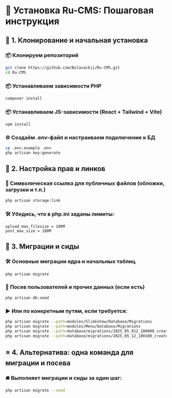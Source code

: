 # 🚀 Установка Ru-CMS: Пошаговая инструкция

## 🔽 1. Клонирование и начальная установка

### 📦 Клонируем репозиторий
```bash
git clone https://github.com/Bulavackii/Ru-CMS.git
cd Ru-CMS
```

### 📦 Устанавливаем зависимости PHP
```bash
composer install
```

### 📦 Устанавливаем JS-зависимости (React + Tailwind + Vite)
```bash
npm install
```

### ⚙️ Создаём .env-файл и настраиваем подключение к БД
```bash
cp .env.example .env
php artisan key:generate
```


## 🧰 2. Настройка прав и линков

### 🔗 Символическая ссылка для публичных файлов (обложки, загрузки и т.п.)
```bash
php artisan storage:link
```

### 🛠 Убедись, что в php.ini заданы лимиты:
```
upload_max_filesize = 100M
post_max_size = 100M
```


## 📂 3. Миграции и сиды

### 🛠 Основные миграции ядра и начальных таблиц
```bash
php artisan migrate
```

### 🌱 Посев пользователей и прочих данных (если есть)
```bash
php artisan db:seed
```

### ▶️ Или по конкретным путям, если требуется:
```bash
php artisan migrate --path=modules/Slideshow/Database/Migrations
php artisan migrate --path=modules/Menu/Database/Migrations
php artisan migrate --path=database/migrations/2025_05_012_100000_create_file_categories_table.php
php artisan migrate --path=database/migrations/2025_05_12_100100_create_files_table.php
```


## ⭐ 4. Альтернатива: одна команда для миграции и посева

### 🛎️ Выполняет миграции и сиды за один шаг:
```bash
php artisan migrate --seed
```
